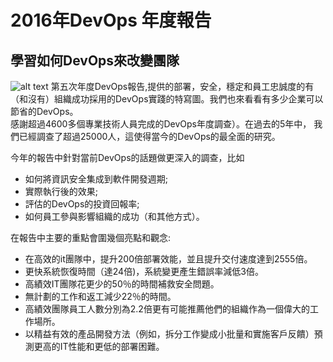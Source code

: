 # 2016年DevOps 年度報告

## 學習如何DevOps來改變團隊
![alt text][logo]
第五次年度DevOps報告,提供的部署，安全，穩定和員工忠誠度的有（和沒有）組織成功採用​​的DevOps實踐的特寫圖。我們也來看看有多少企業可以節省的DevOps。  
感謝超過4600多個專業技術人員完成的DevOps年度調查）。在過去的5年中， 我們已經調查了超過25000人，這使得當今的DevOps的最全面的研究。

今年的報告中針對當前DevOps的話題做更深入的調查，比如
- 如何將資訊安全集成到軟件開發週期;
- 實際執行後的效果;
- 評估的DevOps的投資回報率;
- 如何員工參與影響組織的成功（和其他方式）。


在報告中主要的重點會圍幾個亮點和觀念:

- 在高效的it團隊中，提升200倍部署效能，並且提升交付速度達到2555倍。
- 更快系統恢復時間（達24倍)，系統變更產生錯誤率減低3倍。
- 高績效IT團隊花更少的50％的時間補救安全問題。
- 無計劃的工作和返工減少22％的時間。
- 高績效團隊員工人數分別為2.2倍更有可能推薦他們的組織作為一個偉大的工作場所。
- 以精益有效的產品開發方法（例如，拆分工作變成小批量和實施客戶反饋）預測更高的IT性能和更低的部署困難。



[logo]:
https://puppet.com/sites/default/files/inline-images/Puppet-DOR-cover.jpg

